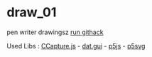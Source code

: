 # draw_01
pen writer drawingsz
[run githack](http://raw.githack.com/rolandblok/draw_01/master/index.html)



Used Libs :
[CCapture.js](https://github.com/spite/ccapture.js/) - 
[dat.gui](https://github.com/dataarts/dat.gui) - 
[p5js](https://github.com/processing/p5.js/) - 
[p5svg](https://github.com/zenozeng/p5.js-svg)

